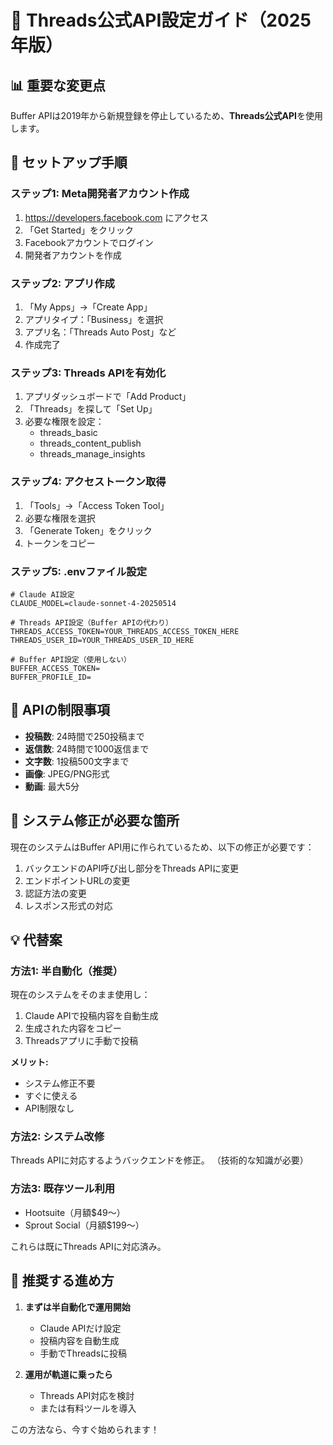 # 🚀 Threads公式API設定ガイド（2025年版）

## 📊 重要な変更点

Buffer APIは2019年から新規登録を停止しているため、**Threads公式API**を使用します。

## 🔧 セットアップ手順

### ステップ1: Meta開発者アカウント作成

1. https://developers.facebook.com にアクセス
2. 「Get Started」をクリック
3. Facebookアカウントでログイン
4. 開発者アカウントを作成

### ステップ2: アプリ作成

1. 「My Apps」→「Create App」
2. アプリタイプ：「Business」を選択
3. アプリ名：「Threads Auto Post」など
4. 作成完了

### ステップ3: Threads APIを有効化

1. アプリダッシュボードで「Add Product」
2. 「Threads」を探して「Set Up」
3. 必要な権限を設定：
   - threads_basic
   - threads_content_publish
   - threads_manage_insights

### ステップ4: アクセストークン取得

1. 「Tools」→「Access Token Tool」
2. 必要な権限を選択
3. 「Generate Token」をクリック
4. トークンをコピー

### ステップ5: .envファイル設定

```env
# Claude AI設定
CLAUDE_MODEL=claude-sonnet-4-20250514

# Threads API設定（Buffer APIの代わり）
THREADS_ACCESS_TOKEN=YOUR_THREADS_ACCESS_TOKEN_HERE
THREADS_USER_ID=YOUR_THREADS_USER_ID_HERE

# Buffer API設定（使用しない）
BUFFER_ACCESS_TOKEN=
BUFFER_PROFILE_ID=
```

## 📝 APIの制限事項

- **投稿数**: 24時間で250投稿まで
- **返信数**: 24時間で1000返信まで
- **文字数**: 1投稿500文字まで
- **画像**: JPEG/PNG形式
- **動画**: 最大5分

## 🔄 システム修正が必要な箇所

現在のシステムはBuffer API用に作られているため、以下の修正が必要です：

1. バックエンドのAPI呼び出し部分をThreads APIに変更
2. エンドポイントURLの変更
3. 認証方法の変更
4. レスポンス形式の対応

## 💡 代替案

### 方法1: 半自動化（推奨）

現在のシステムをそのまま使用し：
1. Claude APIで投稿内容を自動生成
2. 生成された内容をコピー
3. Threadsアプリに手動で投稿

**メリット:**
- システム修正不要
- すぐに使える
- API制限なし

### 方法2: システム改修

Threads APIに対応するようバックエンドを修正。
（技術的な知識が必要）

### 方法3: 既存ツール利用

- Hootsuite（月額$49〜）
- Sprout Social（月額$199〜）

これらは既にThreads APIに対応済み。

## 🎯 推奨する進め方

1. **まずは半自動化で運用開始**
   - Claude APIだけ設定
   - 投稿内容を自動生成
   - 手動でThreadsに投稿

2. **運用が軌道に乗ったら**
   - Threads API対応を検討
   - または有料ツールを導入

この方法なら、今すぐ始められます！